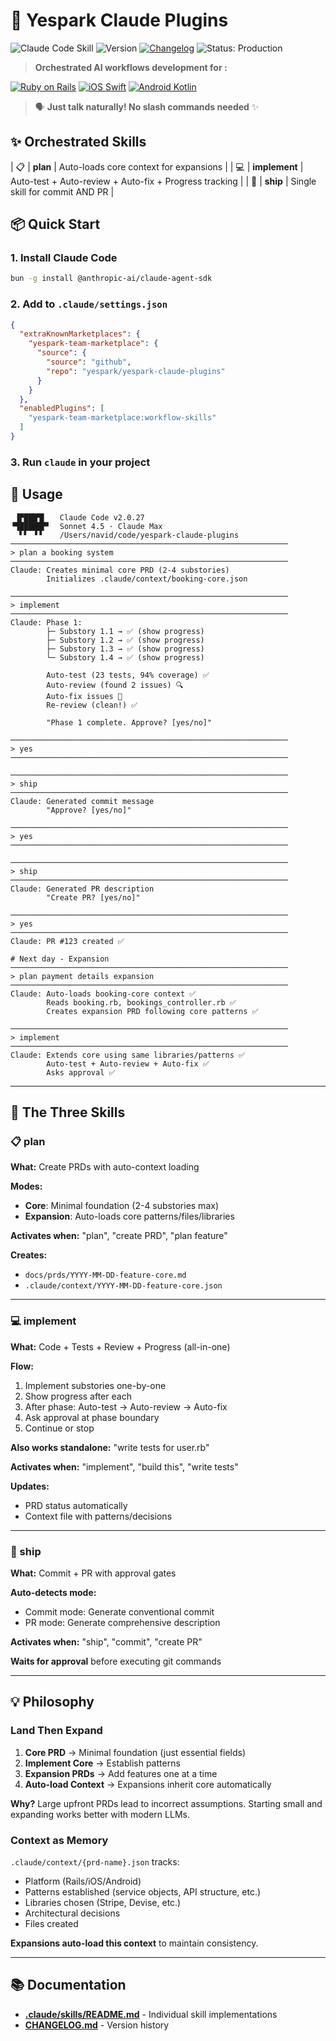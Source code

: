 # 🚀 Yespark Claude Plugins
![Claude Code Skill](https://img.shields.io/badge/Claude_Code-Skill-8A2BE2)
![Version](https://img.shields.io/badge/version-1.0.0-blue.svg)
[![Changelog](https://img.shields.io/badge/changelogs-view-blue.svg)](CHANGELOG.md)
![Status: Production](https://img.shields.io/badge/Status-Production-green)

> **Orchestrated AI workflows development for :**

[![Ruby on Rails](https://img.shields.io/badge/Ruby%20on%20Rails-CC0000?logo=rubyonrails&logoColor=white)](CLAUDE.md)
[![iOS Swift](https://img.shields.io/badge/iOS%20Swift-F05138?logo=swift&logoColor=white)](CLAUDE.md)
[![Android Kotlin](https://img.shields.io/badge/Android%20Kotlin-7F52FF?logo=kotlin&logoColor=white)](CLAUDE.md)

> 🗣️ **Just talk naturally! No slash commands needed** ✨ 

## ✨ Orchestrated Skills

| 📋 | **plan** | Auto-loads core context for expansions |
| 💻 | **implement** | Auto-test + Auto-review + Auto-fix + Progress tracking |
| 🚀 | **ship** | Single skill for commit AND PR |

## 📦 Quick Start

### 1. Install Claude Code

```bash
bun -g install @anthropic-ai/claude-agent-sdk
```

### 2. Add to `.claude/settings.json`

```json
{
  "extraKnownMarketplaces": {
    "yespark-team-marketplace": {
      "source": {
        "source": "github",
        "repo": "yespark/yespark-claude-plugins"
      }
    }
  },
  "enabledPlugins": [
    "yespark-team-marketplace:workflow-skills"
  ]
}
```

### 3. Run `claude` in your project

## 🎯 Usage

```
 ▐▛███▜▌   Claude Code v2.0.27
▝▜█████▛▘  Sonnet 4.5 · Claude Max
  ▘▘ ▝▝    /Users/navid/code/yespark-claude-plugins
──────────────────────────────────────────────────────────────
> plan a booking system
──────────────────────────────────────────────────────────────
Claude: Creates minimal core PRD (2-4 substories)
        Initializes .claude/context/booking-core.json

──────────────────────────────────────────────────────────────
> implement
──────────────────────────────────────────────────────────────
Claude: Phase 1:
        ├─ Substory 1.1 → ✅ (show progress)
        ├─ Substory 1.2 → ✅ (show progress)
        ├─ Substory 1.3 → ✅ (show progress)
        └─ Substory 1.4 → ✅ (show progress)

        Auto-test (23 tests, 94% coverage) ✅
        Auto-review (found 2 issues) 🔍
        Auto-fix issues 🔧
        Re-review (clean!) ✅

        "Phase 1 complete. Approve? [yes/no]"

──────────────────────────────────────────────────────────────
> yes
──────────────────────────────────────────────────────────────

──────────────────────────────────────────────────────────────
> ship
──────────────────────────────────────────────────────────────
Claude: Generated commit message
        "Approve? [yes/no]"

──────────────────────────────────────────────────────────────
> yes
──────────────────────────────────────────────────────────────

──────────────────────────────────────────────────────────────
> ship
──────────────────────────────────────────────────────────────
Claude: Generated PR description
        "Create PR? [yes/no]"

──────────────────────────────────────────────────────────────
> yes
──────────────────────────────────────────────────────────────
Claude: PR #123 created ✅

# Next day - Expansion
──────────────────────────────────────────────────────────────
> plan payment details expansion
──────────────────────────────────────────────────────────────
Claude: Auto-loads booking-core context ✅
        Reads booking.rb, bookings_controller.rb ✅
        Creates expansion PRD following core patterns ✅

──────────────────────────────────────────────────────────────
> implement
──────────────────────────────────────────────────────────────
Claude: Extends core using same libraries/patterns ✅
        Auto-test + Auto-review + Auto-fix ✅
        Asks approval ✅
```

---

## 🎨 The Three Skills

### 📋 plan

**What:** Create PRDs with auto-context loading

**Modes:**
- **Core**: Minimal foundation (2-4 substories max)
- **Expansion**: Auto-loads core patterns/files/libraries

**Activates when:** "plan", "create PRD", "plan feature"

**Creates:**
- `docs/prds/YYYY-MM-DD-feature-core.md`
- `.claude/context/YYYY-MM-DD-feature-core.json`

---

### 💻 implement

**What:** Code + Tests + Review + Progress (all-in-one)

**Flow:**
1. Implement substories one-by-one
2. Show progress after each
3. After phase: Auto-test → Auto-review → Auto-fix
4. Ask approval at phase boundary
5. Continue or stop

**Also works standalone:** "write tests for user.rb"

**Activates when:** "implement", "build this", "write tests"

**Updates:**
- PRD status automatically
- Context file with patterns/decisions

---

### 🚀 ship

**What:** Commit + PR with approval gates

**Auto-detects mode:**
- Commit mode: Generate conventional commit
- PR mode: Generate comprehensive description

**Activates when:** "ship", "commit", "create PR"

**Waits for approval** before executing git commands

---

## 💡 Philosophy

### Land Then Expand

1. **Core PRD** → Minimal foundation (just essential fields)
2. **Implement Core** → Establish patterns
3. **Expansion PRDs** → Add features one at a time
4. **Auto-load Context** → Expansions inherit core automatically

**Why?** Large upfront PRDs lead to incorrect assumptions. Starting small and expanding works better with modern LLMs.

### Context as Memory

`.claude/context/{prd-name}.json` tracks:
- Platform (Rails/iOS/Android)
- Patterns established (service objects, API structure, etc.)
- Libraries chosen (Stripe, Devise, etc.)
- Architectural decisions
- Files created

**Expansions auto-load this context** to maintain consistency.

---

## 📚 Documentation

- **[.claude/skills/README.md](./.claude/skills/README.md)** - Individual skill implementations
- **[CHANGELOG.md](CHANGELOG.md)** - Version history

